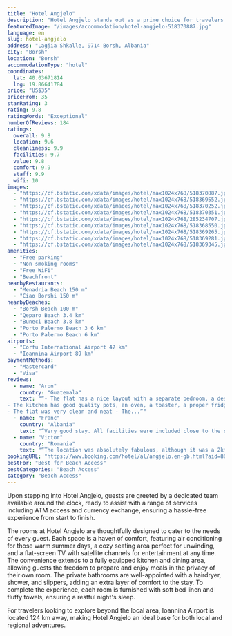 ```yaml
---
title: "Hotel Angjelo"
description: "Hotel Angjelo stands out as a prime choice for travelers seeking comfort and convenience in Borsh, just a stone's throw away from the pristine Borsh Beach and a scenic drive from Butrint National Park."
featuredImage: "/images/accommodation/hotel-angjelo-518370887.jpg"
language: en
slug: hotel-angjelo
address: "Lagjia Shkalle, 9714 Borsh, Albania"
city: "Borsh"
location: "Borsh"
accommodationType: "hotel"
coordinates:
  lat: 40.03671814
  lng: 19.86641784
price: "US$35"
priceFrom: 35
starRating: 3
rating: 9.8
ratingWords: "Exceptional"
numberOfReviews: 184
ratings:
  overall: 9.8
  location: 9.6
  cleanliness: 9.9
  facilities: 9.7
  value: 9.8
  comfort: 9.9
  staff: 9.9
  wifi: 10
images:
  - "https://cf.bstatic.com/xdata/images/hotel/max1024x768/518370887.jpg?k=d134503782d9684905c3d90a5c0a414ba210744db15126df94477b4d57b0c7ed&o=&hp=1"
  - "https://cf.bstatic.com/xdata/images/hotel/max1024x768/518369552.jpg?k=c03a0d576355e2b1e3cdee2ec150c9539caf6d587c7a42856574e4552d43a281&o=&hp=1"
  - "https://cf.bstatic.com/xdata/images/hotel/max1024x768/518370252.jpg?k=7735b1634fde2f414620dab6a5eab61fed1134f528738ccfdecea2c83c0289d8&o=&hp=1"
  - "https://cf.bstatic.com/xdata/images/hotel/max1024x768/518370351.jpg?k=eebe819ba0f2c0fea2e9a3b008227ff885ff6b8dc946bfcf6324a68f98208bc0&o=&hp=1"
  - "https://cf.bstatic.com/xdata/images/hotel/max1024x768/285234707.jpg?k=2ea6aebc701d4d5aa7f56a8e90163724e3f47ed94e7507557a5ee5ebedf68c0d&o=&hp=1"
  - "https://cf.bstatic.com/xdata/images/hotel/max1024x768/518368550.jpg?k=ce70207edbfb58d17122cfbf2b79bb66ed6f349c081a85c11a09b761567ead20&o=&hp=1"
  - "https://cf.bstatic.com/xdata/images/hotel/max1024x768/518369265.jpg?k=22359787d99ff8a6d6146b7f1829ee84acf162405876c06e483c9e943aa0da58&o=&hp=1"
  - "https://cf.bstatic.com/xdata/images/hotel/max1024x768/518369281.jpg?k=6404275c62791e3776090cb8b72bc92b8ba3a178c490e9301379613aad5b9242&o=&hp=1"
  - "https://cf.bstatic.com/xdata/images/hotel/max1024x768/518369345.jpg?k=2f8a4056939b691155d54dad9eb8e4f379c1b0ab4363bf99b4ac9f0f32bfb01b&o=&hp=1"
amenities:
  - "Free parking"
  - "Non-smoking rooms"
  - "Free WiFi"
  - "Beachfront"
nearbyRestaurants:
  - "Menadria Beach 150 m"
  - "Ciao Borshi 150 m"
nearbyBeaches:
  - "Borsh Beach 100 m"
  - "Qeparo Beach 3.4 km"
  - "Buneci Beach 3.8 km"
  - "Porto Palermo Beach 3 6 km"
  - "Porto Palermo Beach 6 km"
airports:
  - "Corfu International Airport 47 km"
  - "Ioannina Airport 89 km"
paymentMethods:
  - "Mastercard"
  - "Visa"
reviews:
  - name: "Aron"
    country: "Guatemala"
    text: "“- The flat has a nice layout with a separate bedroom, a desk where you can work and a balcony with sea view
- The kitchen has good quality pots, an oven, a toaster, a proper fridge, a water boiler
- The flat was very clean and neat - The...”"
  - name: "Franc"
    country: "Albania"
    text: "“Very good stay. All facilities were included close to the sea and a very good restaurant nearby.The place was very clean with air conditioning and everything.Will come next year for sure.”"
  - name: "Victor"
    country: "Romania"
    text: "“The location was absolutely fabulous, although it was a 2km ride on the bumpy beach road, the hotel is placed really close to the beach and the rooms have a fantastic sea view. The hosts' son Aleksander was really helpful throughout our experience...”"
bookingURL: "https://www.booking.com/hotel/al/angjelo.en-gb.html?aid=8035640"
bestFor: "Best for Beach Access"
bestCategories: "Beach Access"
category: "Beach Access"
---
```


Upon stepping into Hotel Angjelo, guests are greeted by a dedicated team available around the clock, ready to assist with a range of services including ATM access and currency exchange, ensuring a hassle-free experience from start to finish.

The rooms at Hotel Angjelo are thoughtfully designed to cater to the needs of every guest. Each space is a haven of comfort, featuring air conditioning for those warm summer days, a cozy seating area perfect for unwinding, and a flat-screen TV with satellite channels for entertainment at any time. The convenience extends to a fully equipped kitchen and dining area, allowing guests the freedom to prepare and enjoy meals in the privacy of their own room. The private bathrooms are well-appointed with a hairdryer, shower, and slippers, adding an extra layer of comfort to the stay. To complete the experience, each room is furnished with soft bed linen and fluffy towels, ensuring a restful night's sleep.

For travelers looking to explore beyond the local area, Ioannina Airport is located 124 km away, making Hotel Angjelo an ideal base for both local and regional adventures.